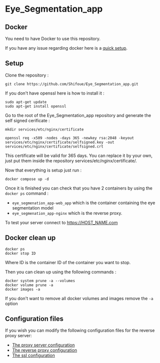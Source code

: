 # Eye_Segmentation_app

## Docker

You need to have Docker to use this repository.

If you have any issue regarding docker here is a [quick setup](https://github.com/Shifoue/Eye_Segmentation_app/blob/main/Docker.md).

## Setup

Clone the repository :
```
git clone https://github.com/Shifoue/Eye_Segmentation_app.git
```

If you don't have openssl here is how to install it :
```
sudo apt-get update
sudo apt-get install openssl
```


Go to the root of the Eye_Segmentation_app repository and generate the self signed cerificate :
```
mkdir services/etc/nginx/certificate

openssl req -x509 -nodes -days 365 -newkey rsa:2048 -keyout services/etc/nginx/certificate/selfsigned.key -out services/etc/nginx/certificate/selfsigned.crt
```
This certificate will be valid for 365 days. You can replace it by your own, just put them inside the repository services/etc/nginx/certificate/.


Now that everything is setup just run :
```
docker compose up -d
```


Once it is finished you can check that you have 2 containers by using the ```docker ps``` command :
  - ```eye_segmenation_app-web_app``` which is the container containing the eye segmentation model
  - ```eye_segmenation_app-nginx``` which is the reverse proxy.


To test your server connect to https://HOST_NAME.com

## Docker clean up

```
docker ps
docker stop ID
```
Where ID is the container ID of the container you want to stop.

Then you can clean up using the following commands :
```
docker system prune -a --volumes
docker volume prune -a
docker images -a
```

If you don't want to remove all docker volumes and images remove the ```-a``` option

## Configuration files

If you wish you can modify the following configuration files for the reverse proxy server:
  - [The proxy server configuration](https://github.com/Shifoue/Eye_Segmentation_app/blob/main/services/etc/nginx/default.conf)
  - [The reverse proxy configuration](https://github.com/Shifoue/Eye_Segmentation_app/blob/main/services/etc/nginx/includes/reverse_proxy.conf)
  - [The ssl configuration](https://github.com/Shifoue/Eye_Segmentation_app/blob/main/services/etc/nginx/includes/ssl.conf)
